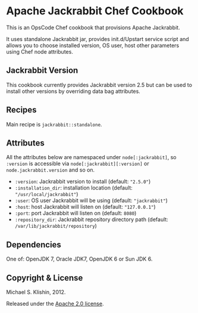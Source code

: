 # Apache Jackrabbit Chef Cookbook

This is an OpsCode Chef cookbook that provisions Apache Jackrabbit.

It uses standalone Jackrabbit jar, provides init.d/Upstart service script and allows you to
choose installed version, OS user, host other parameters using Chef node attributes.


## Jackrabbit Version

This cookbook currently provides Jackrabbit version 2.5 but can be used
to install other versions by overriding data bag attributes.


## Recipes

Main recipe is `jackrabbit::standalone`.


## Attributes

All the attributes below are namespaced under `node[:jackrabbit]`, so `:version` is accessible
via `node[:jackrabbit][:version]` or `node.jackrabbit.version` and so on.

* `:version`: Jackrabbit version to install (default: `"2.5.0"`)
* `:installation_dir`: installation location (default: `"/usr/local/jackrabbit"`)
* `:user`: OS user Jackrabbit will be using (default: `"jackrabbit"`)
* `:host`: host Jackrabbit will listen on (default: `"127.0.0.1"`)
* `:port`: port Jackrabbit will listen on (default: `8080`)
* `:repository_dir`: Jackrabbit repository directory path (default: `/var/lib/jackrabbit/repository`)


## Dependencies

One of: OpenJDK 7, Oracle JDK7, OpenJDK 6 or Sun JDK 6.


## Copyright & License

Michael S. Klishin, 2012.

Released under the [Apache 2.0 license](http://www.apache.org/licenses/LICENSE-2.0.html).
